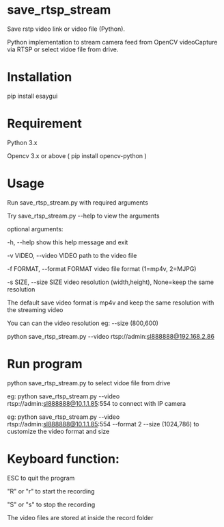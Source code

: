# save_rtsp_stream
Save rstp video link or video file (Python).

Python implementation to stream camera feed from OpenCV videoCapture via RTSP or select vidoe file from drive.

# Installation
pip install esaygui

# Requirement
Python 3.x

Opencv 3.x or above ( pip install opencv-python )

# Usage

Run save_rtsp_stream.py with required arguments

Try save_rtsp_stream.py --help to view the arguments


optional arguments:
 
  -h, --help            show this help message and exit
  
  -v VIDEO, --video VIDEO
                        path to the video file
  
  -f FORMAT, --format FORMAT
                        video file format (1=mp4v, 2=MJPG)
  
  -s SIZE, --size SIZE  video resolution (width,height), None=keep the same
                        resolution


The default save video format is mp4v and keep the same resolution with the streaming video

You can can the video resolution eg: --size (800,600)

python save_rtsp_stream.py --video rtsp://admin:sl888888@192.168.2.86

# Run program

python save_rtsp_stream.py to select vidoe file from drive

eg: python save_rtsp_stream.py --video rtsp://admin:sl888888@10.1.1.85:554 to connect with IP camera

eg: python save_rtsp_stream.py --video rtsp://admin:sl888888@10.1.1.85:554 --format 2 --size (1024,786) to customize the video format and size

# Keyboard function:

ESC to quit the program

"R" or "r" to start the recording

"S" or "s" to stop the recording

The video files are stored at inside the record folder
